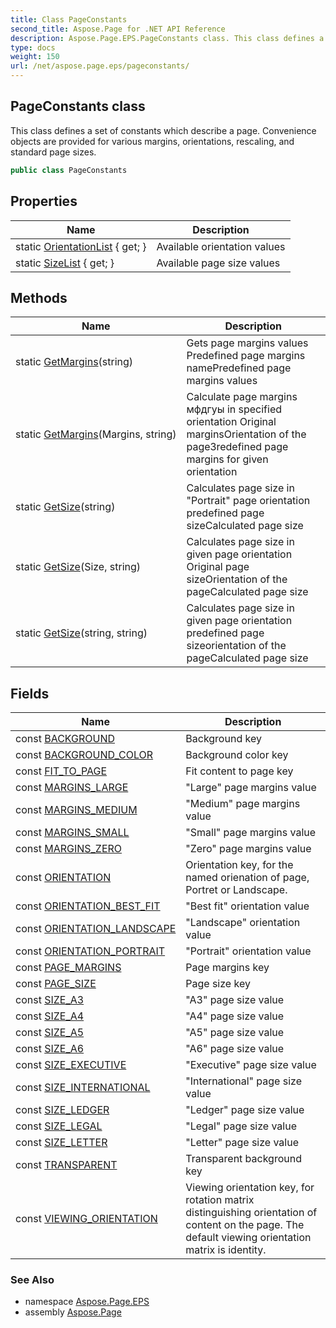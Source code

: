 ```yaml
---
title: Class PageConstants
second_title: Aspose.Page for .NET API Reference
description: Aspose.Page.EPS.PageConstants class. This class defines a set of constants which describe a page. Convenience objects are provided for various margins orientations rescaling and standard page sizes
type: docs
weight: 150
url: /net/aspose.page.eps/pageconstants/
---
```

## PageConstants class

This class defines a set of constants which describe a page. Convenience objects are provided for various margins, orientations, rescaling, and standard page sizes.

```csharp
public class PageConstants
```

## Properties

| Name | Description |
| --- | --- |
| static [OrientationList](../../aspose.page.eps/pageconstants/orientationlist/) { get; } | Available orientation values |
| static [SizeList](../../aspose.page.eps/pageconstants/sizelist/) { get; } | Available page size values |

## Methods

| Name | Description |
| --- | --- |
| static [GetMargins](../../aspose.page.eps/pageconstants/getmargins/#getmargins_1)(string) | Gets page margins values Predefined page margins namePredefined page margins values |
| static [GetMargins](../../aspose.page.eps/pageconstants/getmargins/#getmargins)(Margins, string) | Calculate page margins мфдгуы in specified orientation Original marginsOrientation of the pageЗredefined page margins for given orientation |
| static [GetSize](../../aspose.page.eps/pageconstants/getsize/#getsize_1)(string) | Calculates page size in "Portrait" page orientation predefined page sizeCalculated page size |
| static [GetSize](../../aspose.page.eps/pageconstants/getsize/#getsize)(Size, string) | Calculates page size in given page orientation Original page sizeOrientation of the pageCalculated page size |
| static [GetSize](../../aspose.page.eps/pageconstants/getsize/#getsize_2)(string, string) | Calculates page size in given page orientation predefined page sizeorientation of the pageCalculated page size |

## Fields

| Name | Description |
| --- | --- |
| const [BACKGROUND](../../aspose.page.eps/pageconstants/background/) | Background key |
| const [BACKGROUND_COLOR](../../aspose.page.eps/pageconstants/background_color/) | Background color key |
| const [FIT_TO_PAGE](../../aspose.page.eps/pageconstants/fit_to_page/) | Fit content to page key |
| const [MARGINS_LARGE](../../aspose.page.eps/pageconstants/margins_large/) | "Large" page margins value |
| const [MARGINS_MEDIUM](../../aspose.page.eps/pageconstants/margins_medium/) | "Medium" page margins value |
| const [MARGINS_SMALL](../../aspose.page.eps/pageconstants/margins_small/) | "Small" page margins value |
| const [MARGINS_ZERO](../../aspose.page.eps/pageconstants/margins_zero/) | "Zero" page margins value |
| const [ORIENTATION](../../aspose.page.eps/pageconstants/orientation/) | Orientation key, for the named orienation of page, Portret or Landscape. |
| const [ORIENTATION_BEST_FIT](../../aspose.page.eps/pageconstants/orientation_best_fit/) | "Best fit" orientation value |
| const [ORIENTATION_LANDSCAPE](../../aspose.page.eps/pageconstants/orientation_landscape/) | "Landscape" orientation value |
| const [ORIENTATION_PORTRAIT](../../aspose.page.eps/pageconstants/orientation_portrait/) | "Portrait" orientation value |
| const [PAGE_MARGINS](../../aspose.page.eps/pageconstants/page_margins/) | Page margins key |
| const [PAGE_SIZE](../../aspose.page.eps/pageconstants/page_size/) | Page size key |
| const [SIZE_A3](../../aspose.page.eps/pageconstants/size_a3/) | "A3" page size value |
| const [SIZE_A4](../../aspose.page.eps/pageconstants/size_a4/) | "A4" page size value |
| const [SIZE_A5](../../aspose.page.eps/pageconstants/size_a5/) | "A5" page size value |
| const [SIZE_A6](../../aspose.page.eps/pageconstants/size_a6/) | "A6" page size value |
| const [SIZE_EXECUTIVE](../../aspose.page.eps/pageconstants/size_executive/) | "Executive" page size value |
| const [SIZE_INTERNATIONAL](../../aspose.page.eps/pageconstants/size_international/) | "International" page size value |
| const [SIZE_LEDGER](../../aspose.page.eps/pageconstants/size_ledger/) | "Ledger" page size value |
| const [SIZE_LEGAL](../../aspose.page.eps/pageconstants/size_legal/) | "Legal" page size value |
| const [SIZE_LETTER](../../aspose.page.eps/pageconstants/size_letter/) | "Letter" page size value |
| const [TRANSPARENT](../../aspose.page.eps/pageconstants/transparent/) | Transparent background key |
| const [VIEWING_ORIENTATION](../../aspose.page.eps/pageconstants/viewing_orientation/) | Viewing orientation key, for rotation matrix distinguishing orientation of content on the page. The default viewing orientation matrix is identity. |

### See Also

* namespace [Aspose.Page.EPS](../../aspose.page.eps/)
* assembly [Aspose.Page](../../)


